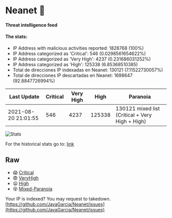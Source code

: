 # Neanet :hocho:
#### Threat intelligence feed
#### The stats:

- IP Address with malicious activities reported: 1828768 (100%)
- IP Address categorized as 'Critical':  546 (0.0298561654622%)
- IP Address categorized as 'Very High':  4237 (0.231686031252%)
- IP Address categorized as 'High':  125338 (6.85368510385)
- Total de direcciones IP indexadas en Neanet:  130121 (7.11522730057%)
- Total de direcciones IP descartadas en Neanet:  1698647 (92.8847726994%)

| Last Update | Critical | Very High | High | Paranoia |
| --- | --- | --- | --- | --- |
| 2021-08-20 21:01:55 | 546 | 4237 | 125338 | 130121 mixed list (Critical + Very High + High)|

![Stats](https://docs.google.com/spreadsheets/d/e/2PACX-1vSnaNMIXVabIpDJjufMlzH7poXnshF3mgd8Is1g9ytUEzVsP5my4Trn8f-xkoLLQ38xpL3HtmUexLo6/pubchart?oid=501124687&format=image)

For the historical stats go to: [link](/stats.csv)
## Raw
- :scream: [Critical](https://raw.githubusercontent.com/JavaGarcia/Neanet/master/blacklists/neanet_critical.txt)
- :fearful: [VeryHigh](https://raw.githubusercontent.com/JavaGarcia/Neanet/master/blacklists/neanet_veryHigh.txtt)
- :frowning: [High](https://raw.githubusercontent.com/JavaGarcia/Neanet/master/blacklists/neanet_high.txt)
- :dizzy_face: [Mixed-Paranoia](https://raw.githubusercontent.com/JavaGarcia/Neanet/master/blacklists/neanet_all.txt)


Your IP is indexed? You may request to takedown. [https://github.com/JavaGarcia/Neanet/issues](https://github.com/JavaGarcia/Neanet/issues)




















































































































































































































































































































































































































































































































































































































































































































































































































































































































































































































































































































































































































































































































































































































































































































































































































































































































































































































































































































































































































































































































































































































































































































































































































































































































































































































































































































































































































































































































































































































































































































































































































































































































































































































































































































































































































































































































































































































































































































































































































































































































































































































































































































































































































































































































































































































































































































































































































































































































































































































































































































































































































































































































































































































































































































































































































































































































































































































































































































































































































































































































































































































































































































































































































































































































































































































































































































































































































































































































































































































































































































































































































































































































































































































































































































































































































































































































































































































































































































































































































































































































































































































































































































































































































































































